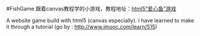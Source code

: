 #FishGame
跟着canvas教程学的小游戏，教程地址：[html5“爱心鱼”游戏](http://www.imooc.com/learn/515)

A website game build with html5 (canvas especially). I have learned to make it through a tutorial (go by : http://www.imooc.com/learn/515)
